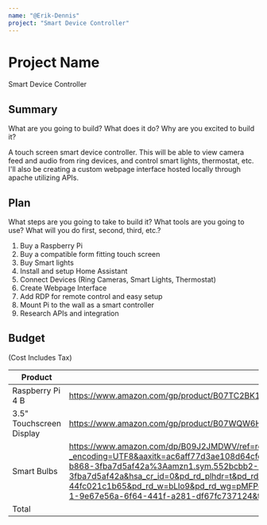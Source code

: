 ```yaml
---
name: "@Erik-Dennis"
project: "Smart Device Controller"
---
```


# Project Name

Smart Device Controller

## Summary

What are you going to build? What does it do? Why are you excited to build it?

A touch screen smart device controller. This will be able to view camera feed and audio from ring devices, and control smart lights, thermostat, etc.
I'll also be creating a custom webpage interface hosted locally through apache utilizing APIs.


## Plan

What steps are you going to take to build it? What tools are you going to use? What will you do first, second, third, etc.?

1. Buy a Raspberry Pi
2. Buy a compatible form fitting touch screen
3. Buy Smart lights
4. Install and setup Home Assistant
5. Connect Devices (Ring Cameras, Smart Lights, Thermostat)
6. Create Webpage Interface
7. Add RDP for remote control and easy setup
8. Mount Pi to the wall as a smart controller
9. Research APIs and integration


## Budget
(Cost Includes Tax)

| Product         | Supplier/Link                         | Cost   |
| --------------- | ------------------------------------- | ------ |
| Raspberry Pi 4 B| https://www.amazon.com/gp/product/B07TC2BK1X/ref=ewc_pr_img_1?smid=AN9XFB4R34UOI&psc=1 | $185.56 |
| 3.5" Touchscreen Display | https://www.amazon.com/gp/product/B07WQW6H9S/ref=ewc_pr_img_2?smid=AD7LID9K1N4N9&psc=1 | $40.82 |
| Smart Bulbs | https://www.amazon.com/dp/B09J2JMDWV/ref=redir_mobile_desktop?_encoding=UTF8&aaxitk=ac6aff77d3ae108d64cfc17ea3adb68e&content-id=amzn1.sym.552bcbb2-81a1-4e8b-b868-3fba7d5af42a%3Aamzn1.sym.552bcbb2-81a1-4e8b-b868-3fba7d5af42a&hsa_cr_id=0&pd_rd_plhdr=t&pd_rd_r=ff443208-9d84-4836-9850-44fc021c1b65&pd_rd_w=bLlo9&pd_rd_wg=pMFPc&qid=1671695911&ref_=sbx_be_s_sparkle_lsi4d_asin_0_img&sr=1-1-9e67e56a-6f64-441f-a281-df67fc737124&th=1| $23.02 |
| Total           |                                       | $249.43 |
